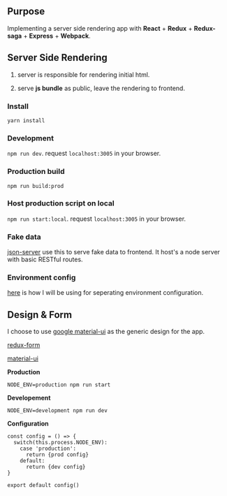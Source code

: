 ## Purpose

Implementing a server side rendering app with **React** + **Redux** + **Redux-saga** + **Express** + **Webpack**.

## Server Side Rendering

1. server is responsible for rendering initial html.

2. serve **js bundle** as public, leave the rendering to frontend.

### Install

`yarn install`

### Development

`npm run dev`. request `localhost:3005` in your browser.

### Production build

`npm run build:prod`

### Host production script on local

`npm run start:local`. request `localhost:3005` in your browser.

### Fake data

[json-server](https://github.com/typicode/json-server) use this to serve fake data to frontend. It host's a node server with basic RESTful routes.

### Environment config

[here](http://stackoverflow.com/questions/8332333/node-js-setting-up-environment-specific-configs-to-be-used-with-everyauth) is how I will be using for seperating environment configuration.

## Design & Form

I choose to use [google material-ui](http://www.material-ui.com) as the generic design for the app.

[redux-form](http://redux-form.com)

[material-ui](https://github.com/erikras/redux-form-material-ui)

**Production**

`NODE_ENV=production npm run start`

**Developement**

`NODE_ENV=development npm run dev`

**Configuration**

```
const config = () => {
  switch(this.process.NODE_ENV):
    case 'production':
      return {prod config}
    default:
      return {dev config}
}

export default config()
```